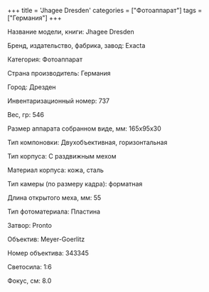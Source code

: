 +++
title = 'Jhagee Dresden'
categories = ["Фотоаппарат"]
tags = ["Германия"]
+++

Название модели, книги: Jhagee Dresden

Бренд, издательство, фабрика, завод: Exacta

Категория: Фотоаппарат

Страна производитель: Германия

Город: Дрезден

Инвентаризационный номер: 737

Вес, гр: 546

Размер аппарата  собранном виде, мм: 165х95х30

Тип компоновки: Двухобъективная, горизонтальная

Тип корпуса: С раздвижным мехом

Материал корпуса: кожа, сталь

Тип камеры (по размеру кадра): форматная

Длина открытого меха, мм: 55

Тип фотоматериала: Пластина

Затвор: Pronto

Объектив: Meyer-Goerlitz

Номер объектива: 343345

Светосила: 1:6

Фокус, см: 8.0

